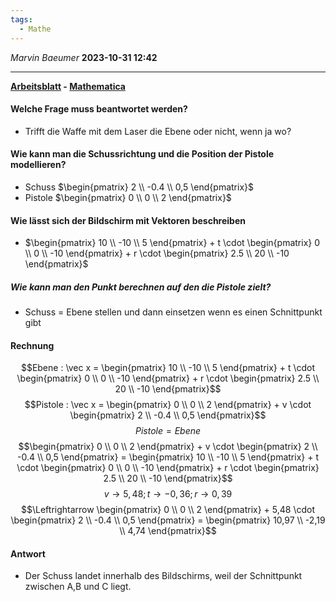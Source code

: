 ```yaml
---
tags:
  - Mathe
---
```

*Marvin Baeumer* **2023-10-31 12:42**

---
**[Arbeitsblatt](2%20Lagebezeichnung%20Gerade%20und%20Ebene.pdf) - [Mathematica](Mathe/Mathematica/Laser%20Aufgabe.nb)** 
#### Welche Frage muss beantwortet werden?
- Trifft die Waffe mit dem Laser die Ebene oder nicht, wenn ja wo?
#### Wie kann man die Schussrichtung und die Position der Pistole modellieren? 
- Schuss $\begin{pmatrix} 2 \\ -0.4 \\ 0,5 \end{pmatrix}$
- Pistole $\begin{pmatrix} 0 \\ 0 \\ 2 \end{pmatrix}$
#### Wie lässt sich der Bildschirm mit Vektoren beschreiben 
- $\begin{pmatrix} 10 \\ -10 \\ 5 \end{pmatrix} + t \cdot \begin{pmatrix} 0 \\ 0 \\ -10 \end{pmatrix} + r \cdot \begin{pmatrix} 2.5 \\ 20 \\ -10 \end{pmatrix}$
##### Wie kann man den Punkt berechnen auf den die Pistole zielt?
- Schuss = Ebene stellen und dann einsetzen wenn es einen Schnittpunkt gibt
#### Rechnung
$$Ebene : \vec x = \begin{pmatrix} 10 \\ -10 \\ 5 \end{pmatrix} + t \cdot \begin{pmatrix} 0 \\ 0 \\ -10 \end{pmatrix} + r \cdot \begin{pmatrix} 2.5 \\ 20 \\ -10 \end{pmatrix}$$
$$Pistole : \vec x = \begin{pmatrix} 0 \\ 0 \\ 2 \end{pmatrix} + v \cdot \begin{pmatrix} 2 \\ -0.4 \\ 0,5 \end{pmatrix}$$
$$Pistole = Ebene$$
$$\begin{pmatrix} 0 \\ 0 \\ 2 \end{pmatrix} + v \cdot \begin{pmatrix} 2 \\ -0.4 \\ 0,5 \end{pmatrix} = \begin{pmatrix} 10 \\ -10 \\ 5 \end{pmatrix} + t \cdot \begin{pmatrix} 0 \\ 0 \\ -10 \end{pmatrix} + r \cdot \begin{pmatrix} 2.5 \\ 20 \\ -10 \end{pmatrix}$$
$$v \rightarrow 5,48 ; t \rightarrow - 0,36 ; r \rightarrow 0,39$$
$$\Leftrightarrow \begin{pmatrix} 0 \\ 0 \\ 2 \end{pmatrix} + 5,48 \cdot \begin{pmatrix} 2 \\ -0.4 \\ 0,5 \end{pmatrix} = \begin{pmatrix} 10,97 \\ -2,19 \\ 4,74 \end{pmatrix}$$
#### Antwort
- Der Schuss landet innerhalb des Bildschirms, weil der Schnittpunkt zwischen A,B und C liegt.